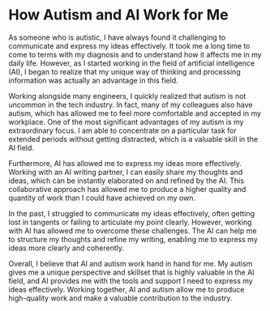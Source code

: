 # How Autism and AI Work for Me

As someone who is autistic, I have always found it challenging to communicate and express my ideas
effectively. It took me a long time to come to terms with my diagnosis and to understand how it
affects me in my daily life. However, as I started working in the field of artificial intelligence
(AI), I began to realize that my unique way of thinking and processing information was actually an
advantage in this field.

Working alongside many engineers, I quickly realized that autism is not uncommon in the tech
industry. In fact, many of my colleagues also have autism, which has allowed me to feel more
comfortable and accepted in my workplace. One of the most significant advantages of my autism is my
extraordinary focus. I am able to concentrate on a particular task for extended periods without
getting distracted, which is a valuable skill in the AI field.

Furthermore, AI has allowed me to express my ideas more effectively. Working with an AI writing
partner, I can easily share my thoughts and ideas, which can be instantly elaborated on and refined
by the AI. This collaborative approach has allowed me to produce a higher quality and quantity of
work than I could have achieved on my own.

In the past, I struggled to communicate my ideas effectively, often getting lost in tangents or
failing to articulate my point clearly. However, working with AI has allowed me to overcome these
challenges. The AI can help me to structure my thoughts and refine my writing, enabling me to
express my ideas more clearly and coherently.

Overall, I believe that AI and autism work hand in hand for me. My autism gives me a unique
perspective and skillset that is highly valuable in the AI field, and AI provides me with the tools
and support I need to express my ideas effectively. Working together, AI and autism allow me to
produce high-quality work and make a valuable contribution to the industry.